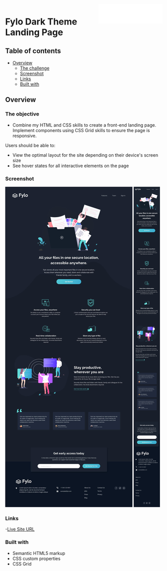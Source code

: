 <a href="https://mitp7.github.io/Fylo-LandingPage/">
    <img src="images/logo.svg" alt="Fylo-logo" title="Fylo" align="right" height="61" />
</a>

# Fylo Dark Theme Landing Page

## Table of contents

- [Overview](#overview)
  - [The challenge](#the-challenge)
  - [Screenshot](#screenshot)
  - [Links](#links)
  - [Built with](#built-with)

## Overview

### The objective
- Combine my HTML and CSS skills to create a front-end landing page. Implement components using CSS Grid skills to ensure the page is responsive.

Users should be able to:
- View the optimal layout for the site depending on their device's screen size
- See hover states for all interactive elements on the page

### Screenshot

![Desktop-version](./design/desktop-design.jpg)
![Mobile-version](./design/mobile-design.jpg)

### Links

-[Live Site URL](https://mitp7.github.io/Fylo-LandingPage/)

### Built with

- Semantic HTML5 markup
- CSS custom properties
- CSS Grid

